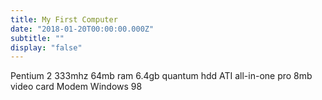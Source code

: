 ```yaml
---
title: My First Computer
date: "2018-01-20T00:00:00.000Z"
subtitle: ""
display: "false"
---
```

Pentium 2 333mhz
64mb ram
6.4gb quantum hdd
ATI all-in-one pro 8mb video card
Modem
Windows 98